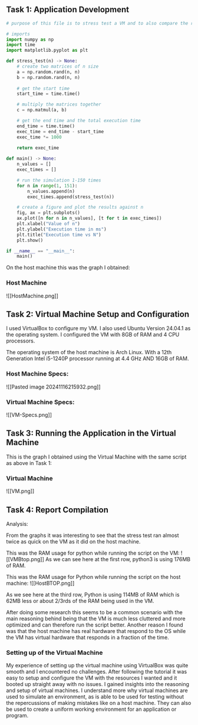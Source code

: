 
## Task 1: Application Development

```python
# purpose of this file is to stress test a VM and to also compare the runtimes on different machines

# imports
import numpy as np
import time
import matplotlib.pyplot as plt

def stress_test(n) -> None:
    # create two matrices of n size
    a = np.random.rand(n, n)
    b = np.random.rand(n, n)
    
    # get the start time
    start_time = time.time()

    # multiply the matrices together
    c = np.matmul(a, b)

    # get the end time and the total execution time
    end_time = time.time()
    exec_time = end_time - start_time
    exec_time *= 1000
    
    return exec_time

def main() -> None:
    n_values = []
    exec_times = []

    # run the simulation 1-150 times
    for n in range(1, 151):
        n_values.append(n)
        exec_times.append(stress_test(n))

    # create a figure and plot the results against n
    fig, ax = plt.subplots()
    ax.plot([n for n in n_values], [t for t in exec_times])
    plt.xlabel("Value of n")
    plt.ylabel("Execution time in ms")
    plt.title("Execution time vs N")
    plt.show()

if __name__ == "__main__":
    main()
```

On the host machine this was the graph I obtained:

### Host Machine
![[HostMachine.png]]

## Task 2: Virtual Machine Setup and Configuration

I used VirtualBox to configure my VM. I also used Ubuntu Version 24.04.1 as the operating system. I configured the VM with 8GB of RAM and 4 CPU processors.

The operating system of the host machine is Arch Linux. With a 12th Generation Intel i5-1240P processor running at 4.4 GHz AND 16GB of RAM.

### Host Machine Specs:
![[Pasted image 20241116215932.png]]

### Virtual Machine Specs:
![[VM-Specs.png]]

## Task 3: Running the Application in the Virtual Machine

This is the graph I obtained using the Virtual Machine with the same script as above in Task 1:

### Virtual Machine
![[VM.png]]

## Task 4: Report Compilation

Analysis:

From the graphs it was interesting to see that the stress test ran almost twice as quick on the VM as it did on the host machine.

This was the RAM usage for python while running the script on the VM:
![[VMBtop.png]]
As we can see here at the first row, python3 is using 176MB of RAM.

This was the RAM usage for Python while running the script on the host machine:
![[HostBTOP.png]]

As we see here at the third row, Python is using 114MB of RAM which is 62MB less or about 2/3rds of the RAM being used in the VM.

After doing some research this seems to be a common scenario with the main reasoning behind being that the VM is much less cluttered and more optimized and can therefore run the script better. Another reason I found was that the host machine has real hardware that respond to the OS while the VM has virtual hardware that responds in a fraction of the time.

### Setting up of the Virtual Machine

My experience of setting up the virtual machine using VirtualBox was quite smooth and I encountered no challenges. After following the tutorial it was easy to setup and configure the VM with the resources I wanted and it booted up straight away with no issues. I gained insights into the reasoning and setup of virtual machines. I understand more why virtual machines are used to simulate an environment, as is able to be used for testing without the repercussions of making mistakes like on a host machine. They can also be used to create a uniform working environment for an application or program.

